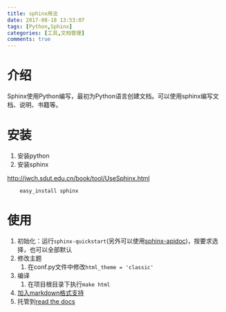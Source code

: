 ```yaml
---
title: sphinx用法
date: 2017-08-18 13:53:07
tags: [Python,Sphinx]
categories: [工具,文档管理]
comments: true
---
```


# 介绍
Sphinx使用Python编写，最初为Python语言创建文档。可以使用sphinx编写文档、说明、书籍等。
<!--more-->

# 安装
1. 安装python
1. 安装sphinx

<http://jwch.sdut.edu.cn/book/tool/UseSphinx.html>

		easy_install sphinx

# 使用
1. 初始化：运行`sphinx-quickstart`(另外可以使用[sphinx-apidoc](http://www.sphinx-doc.org/en/stable/invocation.html#invocation-apidoc))，按要求选择，也可以全部默认
1. 修改主题
	1. 在conf.py文件中修改`html_theme = 'classic'`
1. 编译
	1. 在项目根目录下执行`make html`
1. [加入markdown格式支持](http://docs.readthedocs.io/en/latest/getting_started.html#in-markdown)
1. 托管到[read the docs](https://www.baidu.com/link?url=6qIB6tnnO4bbTEy4OgymNIltJgX2HpupdFILhOcZHKv85NSazUWlVShzo-wJL6nP&wd=&eqid=8b048f830002cf830000000659968d47)